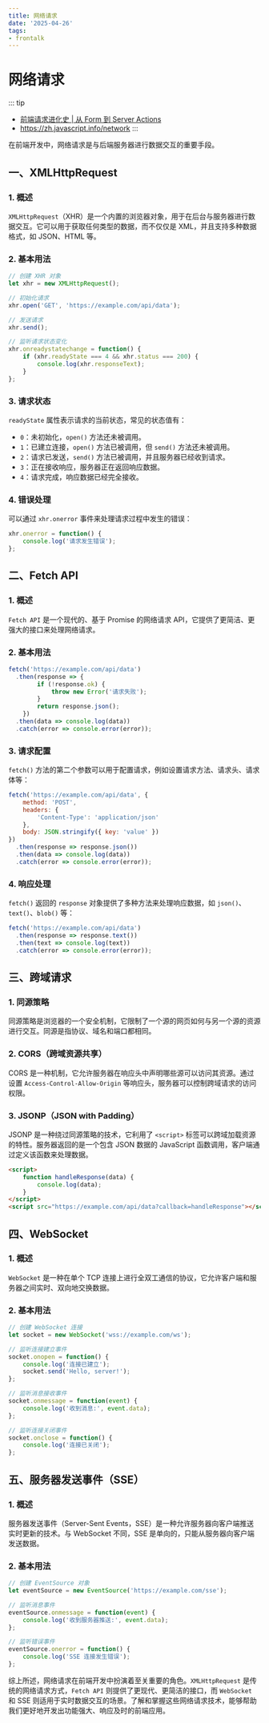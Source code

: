 ```yaml
---
title: 网络请求
date: '2025-04-26'
tags:
- frontalk
---
```


# 网络请求

::: tip 
- [前端请求进化史 | 从 Form 到 Server Actions](https://www.bilibili.com/video/BV1PQdUYZEAG/?spm_id_from=333.337.search-card.all.click&vd_source=ae63c2d5c481a66256b954757a997831)
- https://zh.javascript.info/network
:::

在前端开发中，网络请求是与后端服务器进行数据交互的重要手段。

## 一、XMLHttpRequest
### 1. 概述
`XMLHttpRequest`（XHR）是一个内置的浏览器对象，用于在后台与服务器进行数据交互。它可以用于获取任何类型的数据，而不仅仅是 XML，并且支持多种数据格式，如 JSON、HTML 等。

### 2. 基本用法
```javascript
// 创建 XHR 对象
let xhr = new XMLHttpRequest();

// 初始化请求
xhr.open('GET', 'https://example.com/api/data');

// 发送请求
xhr.send();

// 监听请求状态变化
xhr.onreadystatechange = function() {
    if (xhr.readyState === 4 && xhr.status === 200) {
        console.log(xhr.responseText);
    }
};
```

### 3. 请求状态
`readyState` 属性表示请求的当前状态，常见的状态值有：
- `0`：未初始化，`open()` 方法还未被调用。
- `1`：已建立连接，`open()` 方法已被调用，但 `send()` 方法还未被调用。
- `2`：请求已发送，`send()` 方法已被调用，并且服务器已经收到请求。
- `3`：正在接收响应，服务器正在返回响应数据。
- `4`：请求完成，响应数据已经完全接收。

### 4. 错误处理
可以通过 `xhr.onerror` 事件来处理请求过程中发生的错误：
```javascript
xhr.onerror = function() {
    console.log('请求发生错误');
};
```

## 二、Fetch API
### 1. 概述
`Fetch API` 是一个现代的、基于 Promise 的网络请求 API，它提供了更简洁、更强大的接口来处理网络请求。

### 2. 基本用法
```javascript
fetch('https://example.com/api/data')
  .then(response => {
        if (!response.ok) {
            throw new Error('请求失败');
        }
        return response.json();
    })
  .then(data => console.log(data))
  .catch(error => console.error(error));
```

### 3. 请求配置
`fetch()` 方法的第二个参数可以用于配置请求，例如设置请求方法、请求头、请求体等：
```javascript
fetch('https://example.com/api/data', {
    method: 'POST',
    headers: {
        'Content-Type': 'application/json'
    },
    body: JSON.stringify({ key: 'value' })
})
  .then(response => response.json())
  .then(data => console.log(data))
  .catch(error => console.error(error));
```

### 4. 响应处理
`fetch()` 返回的 `response` 对象提供了多种方法来处理响应数据，如 `json()`、`text()`、`blob()` 等：
```javascript
fetch('https://example.com/api/data')
  .then(response => response.text())
  .then(text => console.log(text))
  .catch(error => console.error(error));
```

## 三、跨域请求
### 1. 同源策略
同源策略是浏览器的一个安全机制，它限制了一个源的网页如何与另一个源的资源进行交互。同源是指协议、域名和端口都相同。

### 2. CORS（跨域资源共享）
CORS 是一种机制，它允许服务器在响应头中声明哪些源可以访问其资源。通过设置 `Access-Control-Allow-Origin` 等响应头，服务器可以控制跨域请求的访问权限。

### 3. JSONP（JSON with Padding）
JSONP 是一种绕过同源策略的技术，它利用了 `<script>` 标签可以跨域加载资源的特性。服务器返回的是一个包含 JSON 数据的 JavaScript 函数调用，客户端通过定义该函数来处理数据。

```html
<script>
    function handleResponse(data) {
        console.log(data);
    }
</script>
<script src="https://example.com/api/data?callback=handleResponse"></script>
```

## 四、WebSocket
### 1. 概述
`WebSocket` 是一种在单个 TCP 连接上进行全双工通信的协议，它允许客户端和服务器之间实时、双向地交换数据。

### 2. 基本用法
```javascript
// 创建 WebSocket 连接
let socket = new WebSocket('wss://example.com/ws');

// 监听连接建立事件
socket.onopen = function() {
    console.log('连接已建立');
    socket.send('Hello, server!');
};

// 监听消息接收事件
socket.onmessage = function(event) {
    console.log('收到消息:', event.data);
};

// 监听连接关闭事件
socket.onclose = function() {
    console.log('连接已关闭');
};
```

## 五、服务器发送事件（SSE）
### 1. 概述
服务器发送事件（Server-Sent Events，SSE）是一种允许服务器向客户端推送实时更新的技术。与 WebSocket 不同，SSE 是单向的，只能从服务器向客户端发送数据。

### 2. 基本用法
```javascript
// 创建 EventSource 对象
let eventSource = new EventSource('https://example.com/sse');

// 监听消息事件
eventSource.onmessage = function(event) {
    console.log('收到服务器推送:', event.data);
};

// 监听错误事件
eventSource.onerror = function() {
    console.log('SSE 连接发生错误');
};
```

综上所述，网络请求在前端开发中扮演着至关重要的角色。`XMLHttpRequest` 是传统的网络请求方式，`Fetch API` 则提供了更现代、更简洁的接口，而 `WebSocket` 和 SSE 则适用于实时数据交互的场景。了解和掌握这些网络请求技术，能够帮助我们更好地开发出功能强大、响应及时的前端应用。 



















































































































































































































































































































































































































































































































































































































































